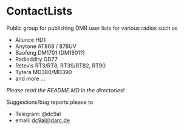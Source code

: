 # ContactLists #
 
Public group for publishing DMR user lists for various radios such as
- Ailunce HD1
- Anytone AT868 / 878UV
- Baofeng DM1701 (DM1801?)
- Radioddity GD77
- Retevis RT3/RT8, RT3S/RT82, RT90
- Tytera MD380/MD390
- and more ...

*Please read the README.MD in the directories!*


Suggestions/bug reports please to 
- Telegram: @dc9al
- email:	dc9al@darc.de
